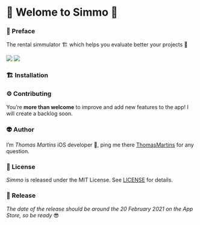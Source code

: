# 🏡 Welome to Simmo 🏡

### 🧐 Preface
The rental simmulator 🏗 which helps you evaluate better your projects 🏢

![](ReadMeAssets/demosimmo.gif) ![](ReadMeAssets/darkMode.gif)


### 🏗 Installation


### ⚙️ Contributing
You’re **more than welcome** to improve and add new features to the app! I will create a backlog soon. 

### 👽 Author
I’m *Thomas Martins* iOS developer , ping me there [ThomasMartins](https://www.linkedin.com/in/thomas-martins-0343b1b7/) for any question.

### 📝 License
*Simmo* is released under the MIT License. See [LICENSE](https://github.com/pixel16/CountItApp/blob/master/LICENSE) for details.

### 🚀 Release
*The date of the release should be around the 20 February 2021 on the App Store, so be ready* 😎
